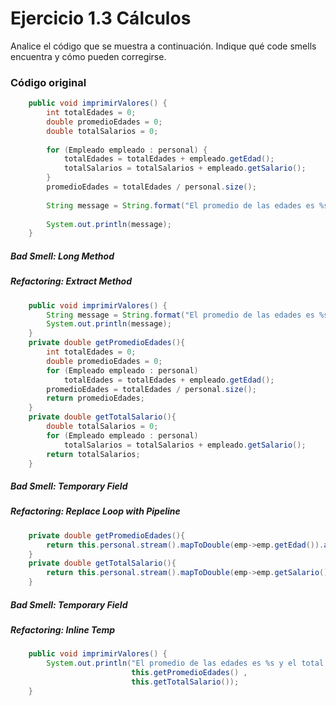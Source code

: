 # Ejercicio 1.3 Cálculos 
Analice el código que se muestra a continuación. Indique qué code smells encuentra y cómo pueden corregirse.
### Código original
```java
    public void imprimirValores() {
        int totalEdades = 0;
        double promedioEdades = 0;
        double totalSalarios = 0;
        
        for (Empleado empleado : personal) {
            totalEdades = totalEdades + empleado.getEdad();
            totalSalarios = totalSalarios + empleado.getSalario();
        }
        promedioEdades = totalEdades / personal.size();
            
        String message = String.format("El promedio de las edades es %s y el total de salarios es %s", promedioEdades, totalSalarios);
        
        System.out.println(message);
    }
```

##### Bad Smell: Long Method
##### Refactoring: Extract Method
```java
    public void imprimirValores() {
        String message = String.format("El promedio de las edades es %s y el total de salarios es %s", getPromedioEdades(), getTotalSalario());
        System.out.println(message);
    }
    private double getPromedioEdades(){
        int totalEdades = 0;
        double promedioEdades = 0;
        for (Empleado empleado : personal)
            totalEdades = totalEdades + empleado.getEdad();
        promedioEdades = totalEdades / personal.size();
        return promedioEdades;
    }
    private double getTotalSalario(){
        double totalSalarios = 0;
        for (Empleado empleado : personal) 
            totalSalarios = totalSalarios + empleado.getSalario();
        return totalSalarios;
    }
```
##### Bad Smell: Temporary Field
##### Refactoring: Replace Loop with Pipeline
```java
    private double getPromedioEdades(){
        return this.personal.stream().mapToDouble(emp->emp.getEdad()).average().orElse(0);
    }
    private double getTotalSalario(){
        return this.personal.stream().mapToDouble(emp->emp.getSalario()).sum();
    }
```
##### Bad Smell: Temporary Field
##### Refactoring: Inline Temp
```java
    public void imprimirValores() {
        System.out.println("El promedio de las edades es %s y el total de salarios es %s", 
                           this.getPromedioEdades() , 
                           this.getTotalSalario());
    }
```